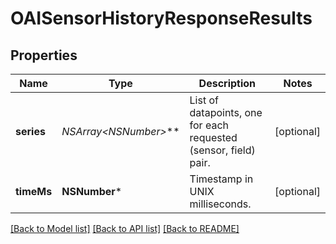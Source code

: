 # OAISensorHistoryResponseResults

## Properties
Name | Type | Description | Notes
------------ | ------------- | ------------- | -------------
**series** | **NSArray&lt;NSNumber*&gt;*** | List of datapoints, one for each requested (sensor, field) pair. | [optional] 
**timeMs** | **NSNumber*** | Timestamp in UNIX milliseconds. | [optional] 

[[Back to Model list]](../README.md#documentation-for-models) [[Back to API list]](../README.md#documentation-for-api-endpoints) [[Back to README]](../README.md)


